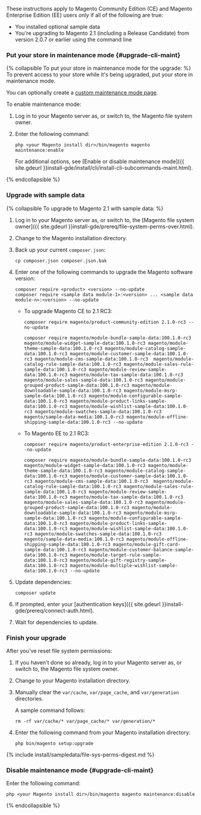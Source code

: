 <div markdown="1">

These instructions apply to Magento Community Edition (CE) and Magento Enterprise Edition (EE) users *only* if all of the following are true:

*	You installed optional sample data
*	You're upgrading to Magento 2.1 (including a Release Candidate) from version 2.0.7 or earlier using the command line

### Put your store in maintenance mode {#upgrade-cli-maint}

{% collapsible To put your store in maintenance mode for the upgrade: %}
To prevent access to your store while it's being upgraded, put your store in maintenance mode.

<div class="bs-callout bs-callout-info" id="info">
  	<p>You can optionally create a <a href="{{ site.gdeurl }}comp-mgr/trouble/cman/maint-mode.html">custom maintenance mode page</a>.</p>
</div>

To enable maintenance mode:

1.	Log in to your Magento server as, or switch to, the Magento file system owner.
2.	Enter the following command:

		php <your Magento install dir>/bin/magento magento maintenance:enable

	For additional options, see [Enable or disable maintenance mode]({{ site.gdeurl }}install-gde/install/cli/install-cli-subcommands-maint.html).

{% endcollapsible %}

### Upgrade with sample data

{% collapsible To upgrade to Magento 2.1 with sample data: %}

1.	Log in to your Magento server as, or switch to, the [Magento file system owner]({{ site.gdeurl }}install-gde/prereq/file-system-perms-over.html).
2.	Change to the Magento installation directory.
3.	Back up your current `composer.json`:

		cp composer.json composer.json.bak
4.	Enter one of the following commands to upgrade the Magento software version:

		composer require <product> <version> --no-update
		composer require <sample data module-1>:<version> ... <sample data module-n>:<version> --no-update

	*	To upgrade Magento CE to 2.1 RC3:

			composer require magento/product-community-edition 2.1.0-rc3 --no-update

			composer require magento/module-bundle-sample-data:100.1.0-rc3 magento/module-widget-sample-data:100.1.0-rc3 magento/module-theme-sample-data:100.1.0-rc3 magento/module-catalog-sample-data:100.1.0-rc3 magento/module-customer-sample-data:100.1.0-rc3 magento/module-cms-sample-data:100.1.0-rc3  magento/module-catalog-rule-sample-data:100.1.0-rc3 magento/module-sales-rule-sample-data:100.1.0-rc3 magento/module-review-sample-data:100.1.0-rc3 magento/module-tax-sample-data:100.1.0-rc3 magento/module-sales-sample-data:100.1.0-rc3 magento/module-grouped-product-sample-data:100.1.0-rc3 magento/module-downloadable-sample-data:100.1.0-rc3 magento/module-msrp-sample-data:100.1.0-rc3 magento/module-configurable-sample-data:100.1.0-rc3 magento/module-product-links-sample-data:100.1.0-rc3 magento/module-wishlist-sample-data:100.1.0-rc3 magento/module-swatches-sample-data:100.1.0-rc3 magento/sample-data-media:100.1.0-rc3 magento/module-offline-shipping-sample-data:100.1.0-rc3 --no-update 
	*	To Magento EE to 2.1 RC3:

			composer require magento/product-enterprise-edition 2.1.0-rc3 --no-update

			composer require magento/module-bundle-sample-data:100.1.0-rc3 magento/module-widget-sample-data:100.1.0-rc3 magento/module-theme-sample-data:100.1.0-rc3 magento/module-catalog-sample-data:100.1.0-rc3 magento/module-customer-sample-data:100.1.0-rc3 magento/module-cms-sample-data:100.1.0-rc3  magento/module-catalog-rule-sample-data:100.1.0-rc3 magento/module-sales-rule-sample-data:100.1.0-rc3 magento/module-review-sample-data:100.1.0-rc3 magento/module-tax-sample-data:100.1.0-rc3 magento/module-sales-sample-data:100.1.0-rc3 magento/module-grouped-product-sample-data:100.1.0-rc3 magento/module-downloadable-sample-data:100.1.0-rc3 magento/module-msrp-sample-data:100.1.0-rc3 magento/module-configurable-sample-data:100.1.0-rc3 magento/module-product-links-sample-data:100.1.0-rc3 magento/module-wishlist-sample-data:100.1.0-rc3 magento/module-swatches-sample-data:100.1.0-rc3 magento/sample-data-media:100.1.0-rc3 magento/module-offline-shipping-sample-data:100.1.0-rc3 magento/module-gift-card-sample-data:100.1.0-rc3 magento/module-customer-balance-sample-data:100.1.0-rc3 magento/module-target-rule-sample-data:100.1.0-rc3 magento/module-gift-registry-sample-data:100.1.0-rc3 magento/module-multiple-wishlist-sample-data:100.1.0-rc3 --no-update

5.	Update dependencies:
	
		composer update
6.	If prompted, enter your [authentication keys]({{ site.gdeurl }}install-gde/prereq/connect-auth.html).
7.	Wait for dependencies to update.

### Finish your upgrade
After you've reset file system permissions:

1.	If you haven't done so already, log in to your Magento server as, or switch to, the Magento file system owner.
2.	Change to your Magento installation directory.
2.	Manually clear the `var/cache`, `var/page_cache`, and `var/generation` directories.

	A sample command follows:

		rm -rf var/cache/* var/page_cache/* var/generation/*
3.	Enter the following command from your Magento installation directory:

		php bin/magento setup:upgrade

{% include install/sampledata/file-sys-perms-digest.md %}


### Disable maintenance mode {#upgrade-cli-maint}

Enter the following command:

	php <your Magento install dir>/bin/magento magento maintenance:disable

{% endcollapsible %}